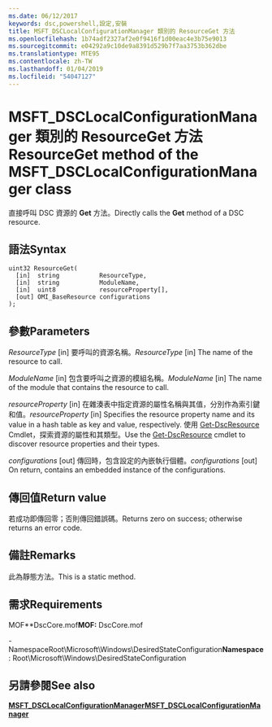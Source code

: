 ```yaml
---
ms.date: 06/12/2017
keywords: dsc,powershell,設定,安裝
title: MSFT_DSCLocalConfigurationManager 類別的 ResourceGet 方法
ms.openlocfilehash: 1b74adf2327af2e0f9416f1d00eac4e3b75e9013
ms.sourcegitcommit: e04292a9c10de9a8391d529b7f7aa3753b362dbe
ms.translationtype: MTE95
ms.contentlocale: zh-TW
ms.lasthandoff: 01/04/2019
ms.locfileid: "54047127"
---
```

# <a name="resourceget-method-of-the-msftdsclocalconfigurationmanager-class"></a><span data-ttu-id="78718-103">MSFT_DSCLocalConfigurationManager 類別的 ResourceGet 方法</span><span class="sxs-lookup"><span data-stu-id="78718-103">ResourceGet method of the MSFT_DSCLocalConfigurationManager class</span></span>

<span data-ttu-id="78718-104">直接呼叫 DSC 資源的 **Get** 方法。</span><span class="sxs-lookup"><span data-stu-id="78718-104">Directly calls the **Get** method of a DSC resource.</span></span>

## <a name="syntax"></a><span data-ttu-id="78718-105">語法</span><span class="sxs-lookup"><span data-stu-id="78718-105">Syntax</span></span>

```mof
uint32 ResourceGet(
  [in]  string           ResourceType,
  [in]  string           ModuleName,
  [in]  uint8            resourceProperty[],
  [out] OMI_BaseResource configurations
);
```

## <a name="parameters"></a><span data-ttu-id="78718-106">參數</span><span class="sxs-lookup"><span data-stu-id="78718-106">Parameters</span></span>

<span data-ttu-id="78718-107">*ResourceType* \[in\] 要呼叫的資源名稱。</span><span class="sxs-lookup"><span data-stu-id="78718-107">*ResourceType* \[in\] The name of the resource to call.</span></span>

<span data-ttu-id="78718-108">*ModuleName* \[in\] 包含要呼叫之資源的模組名稱。</span><span class="sxs-lookup"><span data-stu-id="78718-108">*ModuleName* \[in\] The name of the module that contains the resource to call.</span></span>

<span data-ttu-id="78718-109">*resourceProperty* \[in\] 在雜湊表中指定資源的屬性名稱與其值，分別作為索引鍵和值。</span><span class="sxs-lookup"><span data-stu-id="78718-109">*resourceProperty* \[in\] Specifies the resource property name and its value in a hash table as key and value, respectively.</span></span> <span data-ttu-id="78718-110">使用 [Get-DscResource](/powershell/module/PSDesiredStateConfiguration/Get-DscResource) Cmdlet，探索資源的屬性和其類型。</span><span class="sxs-lookup"><span data-stu-id="78718-110">Use the [Get-DscResource](/powershell/module/PSDesiredStateConfiguration/Get-DscResource) cmdlet to discover resource properties and their types.</span></span>

<span data-ttu-id="78718-111">*configurations* \[out\] 傳回時，包含設定的內嵌執行個體。</span><span class="sxs-lookup"><span data-stu-id="78718-111">*configurations* \[out\] On return, contains an embedded instance of the configurations.</span></span>

## <a name="return-value"></a><span data-ttu-id="78718-112">傳回值</span><span class="sxs-lookup"><span data-stu-id="78718-112">Return value</span></span>

<span data-ttu-id="78718-113">若成功即傳回零；否則傳回錯誤碼。</span><span class="sxs-lookup"><span data-stu-id="78718-113">Returns zero on success; otherwise returns an error code.</span></span>

## <a name="remarks"></a><span data-ttu-id="78718-114">備註</span><span class="sxs-lookup"><span data-stu-id="78718-114">Remarks</span></span>

<span data-ttu-id="78718-115">此為靜態方法。</span><span class="sxs-lookup"><span data-stu-id="78718-115">This is a static method.</span></span>

## <a name="requirements"></a><span data-ttu-id="78718-116">需求</span><span class="sxs-lookup"><span data-stu-id="78718-116">Requirements</span></span>

<span data-ttu-id="78718-117">MOF\*\*DscCore.mof</span><span class="sxs-lookup"><span data-stu-id="78718-117">**MOF:** DscCore.mof</span></span>

<span data-ttu-id="78718-118">-NamespaceRoot\Microsoft\Windows\DesiredStateConfiguration</span><span class="sxs-lookup"><span data-stu-id="78718-118">**Namespace**: Root\Microsoft\Windows\DesiredStateConfiguration</span></span>

## <a name="see-also"></a><span data-ttu-id="78718-119">另請參閱</span><span class="sxs-lookup"><span data-stu-id="78718-119">See also</span></span>

[<span data-ttu-id="78718-120">**MSFT_DSCLocalConfigurationManager**</span><span class="sxs-lookup"><span data-stu-id="78718-120">**MSFT_DSCLocalConfigurationManager**</span></span>](msft-dsclocalconfigurationmanager.md)
